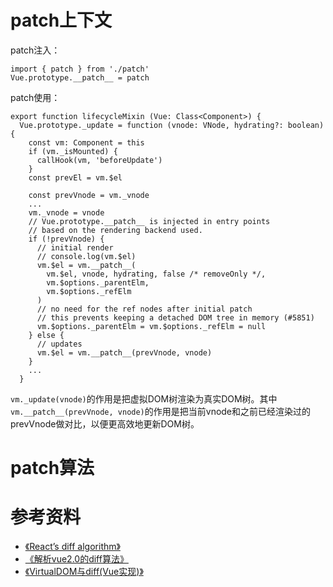 
# patch上下文

patch注入：

    import { patch } from './patch'
    Vue.prototype.__patch__ = patch

patch使用：

    export function lifecycleMixin (Vue: Class<Component>) {
      Vue.prototype._update = function (vnode: VNode, hydrating?: boolean) {
        const vm: Component = this
        if (vm._isMounted) {
          callHook(vm, 'beforeUpdate')
        }
        const prevEl = vm.$el

        const prevVnode = vm._vnode
        ...
        vm._vnode = vnode
        // Vue.prototype.__patch__ is injected in entry points
        // based on the rendering backend used.
        if (!prevVnode) {
          // initial render
          // console.log(vm.$el)
          vm.$el = vm.__patch__(
            vm.$el, vnode, hydrating, false /* removeOnly */,
            vm.$options._parentElm,
            vm.$options._refElm
          )
          // no need for the ref nodes after initial patch
          // this prevents keeping a detached DOM tree in memory (#5851)
          vm.$options._parentElm = vm.$options._refElm = null
        } else {
          // updates
          vm.$el = vm.__patch__(prevVnode, vnode)
        }
        ...
      }

`vm._update(vnode)`的作用是把虚拟DOM树渲染为真实DOM树。其中`vm.__patch__(prevVnode, vnode)`的作用是把当前vnode和之前已经渲染过的prevVnode做对比，以便更高效地更新DOM树。

# patch算法


# 参考资料

* [《React’s diff algorithm》](https://calendar.perfplanet.com/2013/diff/)
* [《解析vue2.0的diff算法》](https://github.com/aooy/blog/issues/2)
* [《VirtualDOM与diff(Vue实现)》](https://github.com/answershuto/learnVue/blob/master/docs/VirtualDOM%E4%B8%8Ediff(Vue%E5%AE%9E%E7%8E%B0).MarkDown)